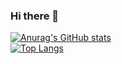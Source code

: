 ### Hi there 👋

[![Anurag's GitHub stats](https://github-readme-stats.vercel.app/api?username=matteodev8&theme=radical)](https://github.com/anuraghazra/github-readme-stats) \
[![Top Langs](https://github-readme-stats.vercel.app/api/top-langs/?username=matteodev8&theme=radical)](https://github.com/anuraghazra/github-readme-stats)


